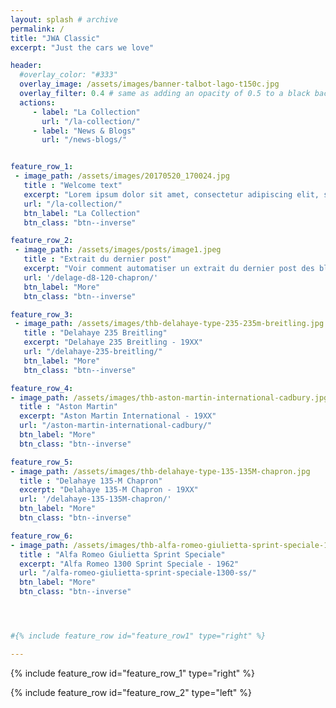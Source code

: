 ```yaml
---
layout: splash # archive
permalink: /
title: "JWA Classic"
excerpt: "Just the cars we love"

header:
  #overlay_color: "#333"
  overlay_image: /assets/images/banner-talbot-lago-t150c.jpg
  overlay_filter: 0.4 # same as adding an opacity of 0.5 to a black background
  actions:
     - label: "La Collection"
       url: "/la-collection/"
     - label: "News & Blogs"
       url: "/news-blogs/"


feature_row_1:
 - image_path: /assets/images/20170520_170024.jpg
   title : "Welcome text"
   excerpt: "Lorem ipsum dolor sit amet, consectetur adipiscing elit, sed do eiusmod tempor incididunt ut labore et dolore magna aliqua. Ut enim ad minim veniam, quis nostrud exercitation ullamco laboris nisi ut aliquip ex ea commodo consequat."
   url: "/la-collection/"
   btn_label: "La Collection"
   btn_class: "btn--inverse"

feature_row_2:
 - image_path: /assets/images/posts/image1.jpeg
   title : "Extrait du dernier post"
   excerpt: "Voir comment automatiser un extrait du dernier post des blogs, on pourra le faire à la main dans un 1er temps"
   url: '/delage-d8-120-chapron/'
   btn_label: "More"
   btn_class: "btn--inverse"

feature_row_3:
 - image_path: /assets/images/thb-delahaye-type-235-235m-breitling.jpg
   title : "Delahaye 235 Breitling"
   excerpt: "Delahaye 235 Breitling - 19XX"
   url: "/delahaye-235-breitling/"
   btn_label: "More"
   btn_class: "btn--inverse"

feature_row_4:
- image_path: /assets/images/thb-aston-martin-international-cadbury.jpg
  title : "Aston Martin"
  excerpt: "Aston Martin International - 19XX"
  url: "/aston-martin-international-cadbury/"
  btn_label: "More"
  btn_class: "btn--inverse"

feature_row_5:
- image_path: /assets/images/thb-delahaye-type-135-135M-chapron.jpg
  title : "Delahaye 135-M Chapron"
  excerpt: "Delahaye 135-M Chapron - 19XX"
  url: '/delahaye-135-135M-chapron/'
  btn_label: "More"
  btn_class: "btn--inverse"

feature_row_6:
- image_path: /assets/images/thb-alfa-romeo-giulietta-sprint-speciale-1300-ss.jpg
  title : "Alfa Romeo Giulietta Sprint Speciale"
  excerpt: "Alfa Romeo 1300 Sprint Speciale - 1962"
  url: "/alfa-romeo-giulietta-sprint-speciale-1300-ss/"
  btn_label: "More"
  btn_class: "btn--inverse"




#{% include feature_row id="feature_row1" type="right" %}

---
```




{% include feature_row id="feature_row_1" type="right" %}


{% include feature_row id="feature_row_2"  type="left" %}
